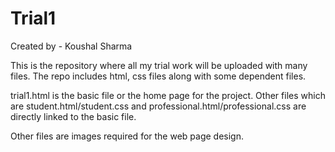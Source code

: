 # Trial1

Created by - Koushal Sharma

This is the repository where all my trial work will be uploaded with many files.
The repo includes html, css files along with some dependent files.

trial1.html is the basic file or the home page for the project. Other files which are student.html/student.css and professional.html/professional.css are directly linked to the basic file.

Other files are images required for the web page design.
